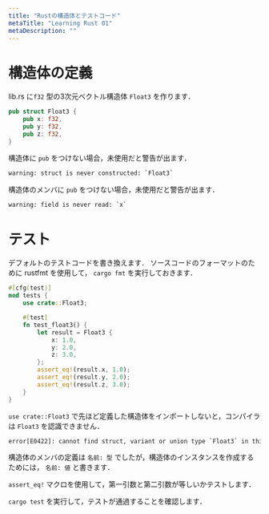 ```yaml
---
title: "Rustの構造体とテストコード"
metaTitle: "Learning Rust 01"
metaDescription: ""
---
```


# 構造体の定義

lib.rs に`f32` 型の3次元ベクトル構造体 `Float3` を作ります．
```rust
pub struct Float3 {
    pub x: f32,
    pub y: f32,
    pub z: f32,
}
```

構造体に `pub` をつけない場合，未使用だと警告が出ます．
```txt
warning: struct is never constructed: `Float3`
```
構造体のメンバに `pub` をつけない場合，未使用だと警告が出ます．
```txt
warning: field is never read: `x`
```

# テスト
デフォルトのテストコードを書き換えます．
ソースコードのフォーマットのために rustfmt を使用して， `cargo fmt` を実行しておきます．
```rust
#[cfg(test)]
mod tests {
    use crate::Float3;

    #[test]
    fn test_float3() {
        let result = Float3 {
            x: 1.0,
            y: 2.0,
            z: 3.0,
        };
        assert_eq!(result.x, 1.0);
        assert_eq!(result.y, 2.0);
        assert_eq!(result.z, 3.0);
    }
}

```

`use crate::Float3` で先ほど定義した構造体をインポートしないと，コンパイラは `Float3` を認識できません．
```txt
error[E0422]: cannot find struct, variant or union type `Float3` in this scope
```

構造体のメンバの定義は `名前: 型` でしたが，構造体のインスタンスを作成するためには， `名前: 値` と書きます．

`assert_eq!` マクロを使用して，第一引数と第二引数が等しいかテストします．

`cargo test` を実行して，テストが通過することを確認します．
